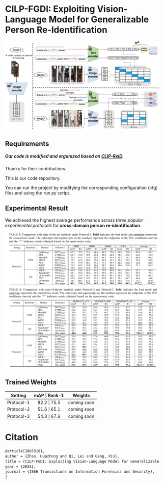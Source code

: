 # CILP-FGDI: Exploiting Vision-Language Model for Generalizable Person Re-Identification



![Pipeline](f1.png)



## Requirements

##### Our code is modified and organized based on [CLIP-ReID](https://github.com/Syliz517/CLIP-ReID).

Thanks for their contributions.

This is our code repository.

 You can run the project by modifying the corresponding configuration (cfg) files and using the run.py script.




## Experimental Result

We achieved the highest average performance across *three popular  experimental protocols* for **cross-domain person re-identification**.

![results](experiments.png)



## Trained Weights

|  Setting   | mAP \| Rank-1 |   Weights   |
| :--------: | :-----------: | :---------: |
| Protocol-1 | 82.2 \| 75.5  | coming soon |
| Protocol-2 | 51.6 \| 65.1  | coming soon |
| Protocol-3 | 54.3 \| 67.6  | coming soon |






# Citation

```tex
@article{10858181,
author = {Zhao, Huazhong and Qi, Lei and Geng, Xin},
title = {CILP-FGDI: Exploiting Vision-Language Model for Generalizable Person Re-Identification},
year = {2025},
journal = {IEEE Transactions on Information Forensics and Security},
}


```



